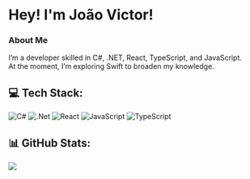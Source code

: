 # Hey! I'm João Victor!

### About Me
I’m a developer skilled in C#, .NET, React, TypeScript, and JavaScript. <br/>
At the moment, I’m exploring Swift to broaden my knowledge.

## 💻 Tech Stack:
![C#](https://img.shields.io/badge/C%23-239120?style=for-the-badge&logo=c-sharp&logoColor=white) ![.Net](https://img.shields.io/badge/.NET-5C2D91?style=for-the-badge&logo=.net&logoColor=white) ![React](https://img.shields.io/badge/react-%2320232a.svg?style=for-the-badge&logo=react&logoColor=%2361DAFB) ![JavaScript](https://img.shields.io/badge/javascript-%23323330.svg?style=for-the-badge&logo=javascript&logoColor=%23F7DF1E) ![TypeScript](https://img.shields.io/badge/TypeScript-007ACC?style=for-the-badge&logo=typescript&logoColor=white)

## 📊 GitHub Stats:
![](https://github-readme-streak-stats.herokuapp.com/?user=JoaoVic7or&theme=dark&hide_border=false)<br/>
